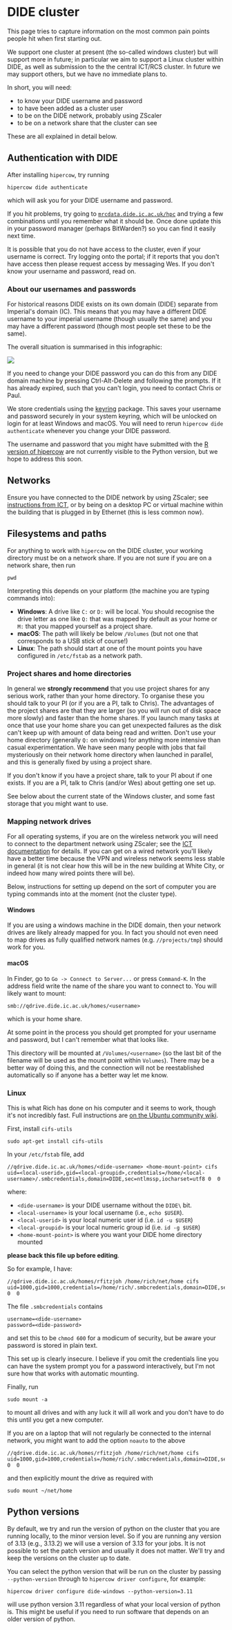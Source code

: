 # DIDE cluster

This page tries to capture information on the most common pain points people hit when first starting out.

We support one cluster at present (the so-called windows cluster) but will support more in future; in particular we aim to support a Linux cluster within DIDE, as well as submission to the the central ICT/RCS cluster. In future we may support others, but we have no immediate plans to.

In short, you will need:

* to know your DIDE username and password
* to have been added as a cluster user
* to be on the DIDE network, probably using ZScaler
* to be on a network share that the cluster can see

These are all explained in detail below.

## Authentication with DIDE

After installing `hipercow`, try running

```console
hipercow dide authenticate
```

which will ask you for your DIDE username and password.

If you hit problems, try going to [`mrcdata.dide.ic.ac.uk/hpc`](https://mrcdata.dide.ic.ac.uk/hpc) and trying a few combinations until you remember what it should be. Once done update this in your password manager (perhaps BitWarden?) so you can find it easily next time.

It is possible that you do not have access to the cluster, even if your username is correct. Try logging onto the portal; if it reports that you don't have access then please request access by messaging Wes. If you don't know your username and password, read on.

### About our usernames and passwords

For historical reasons DIDE exists on its own domain (DIDE) separate from Imperial's domain (IC). This means that you may have a different DIDE username to your imperial username (though usually the same) and you may have a different password (though most people set these to be the same).

The overall situation is summarised in this infographic:

![](passwords.png)

If you need to change your DIDE password you can do this from any DIDE domain machine by pressing Ctrl-Alt-Delete and following the prompts. If it has already expired, such that you can't login, you need to contact Chris or Paul.

We store credentials using the [keyring](https://pypi.org/project/keyring/) package.  This saves your username and password securely in your system keyring, which will be unlocked on login for at least Windows and macOS.  You will need to rerun `hipercow dide authenticate` whenever you change your DIDE password.

The username and password that you might have submitted with the [R version of hipercow](https://mrc-ide.github.io/hipercow/articles/windows.html) are not currently visible to the Python version, but we hope to address this soon.

## Networks

Ensure you have connected to the DIDE network by using ZScaler; see [instructions from ICT](https://www.imperial.ac.uk/admin-services/ict/self-service/connect-communicate/remote-access/unified-access/), or by being on a desktop PC or virtual machine within the building that is plugged in by Ethernet (this is less common now).

## Filesystems and paths

For anything to work with `hipercow` on the DIDE cluster, your working directory must be on a network share.  If you are not sure if you are on a network share, then run

```console
pwd
```

Interpreting this depends on your platform (the machine you are typing commands into):

* **Windows**: A drive like `C:` or `D:` will be local. You should recognise the drive letter as one like `Q:` that was mapped by default as your home or `M:` that you mapped yourself as a project share.
* **macOS**: The path will likely be below `/Volumes` (but not one that corresponds to a USB stick of course!)
* **Linux**: The path should start at one of the mount points you have configured in `/etc/fstab` as a network path.

### Project shares and home directories

In general we **strongly recommend** that you use project shares for any serious work, rather than your home directory.  To organise these you should talk to your PI (or if you are a PI, talk to Chris).  The advantages of the project shares are that they are larger (so you will run out of disk space more slowly) and faster than the home shares.  If you launch many tasks at once that use your home share you can get unexpected failures as the disk can't keep up with amount of data being read and written.  Don't use your home directory (generally `Q:` on windows) for anything more intensive than casual experimentation.  We have seen many people with jobs that fail mysteriously on their network home directory when launched in parallel, and this is generally fixed by using a project share.

If you don't know if you have a project share, talk to your PI about if one exists. If you are a PI, talk to Chris (and/or Wes) about getting one set up.

See below about the current state of the Windows cluster, and some fast storage that you might want to use.

### Mapping network drives

For all operating systems, if you are on the wireless network you
will need to connect to the department network using ZScaler; see the [ICT documentation](https://www.imperial.ac.uk/admin-services/ict/self-service/connect-communicate/remote-access/unified-access/) for details. If you can get on a wired network you'll likely have a better time because the VPN and wireless network seems less stable in general (it is not clear how this will be in the new building at White City, or indeed how many wired points there will be).

Below, instructions for setting up depend on the sort of computer you are typing commands into at the moment (not the cluster type).

#### Windows

If you are using a windows machine in the DIDE domain, then
your network drives are likely already mapped for you.  In fact you
should not even need to map drives as fully qualified network names
(e.g. `//projects/tmp`) should work for you.

#### macOS

In Finder, go to `Go -> Connect to Server...` or press `Command-K`.
In the address field write the name of the share you want to
connect to.  You will likely want to mount:

```
smb://qdrive.dide.ic.ac.uk/homes/<username>
```

which is your home share.

At some point in the process you should get prompted for your
username and password, but I can't remember what that looks like.

This directory will be mounted at `/Volumes/<username>` (so the last bit of the filename will be used as the mount point within `Volumes`).  There may be a better way of doing this, and the connection will not be reestablished automatically so if anyone has a better way let me know.

### Linux

This is what Rich has done on his computer and it seems to work,
though it's not incredibly fast.  Full instructions are [on the Ubuntu community wiki](https://help.ubuntu.com/community/MountWindowsSharesPermanently).

First, install `cifs-utils`

```
sudo apt-get install cifs-utils
```

In your `/etc/fstab` file, add

```
//qdrive.dide.ic.ac.uk/homes/<dide-username> <home-mount-point> cifs uid=<local-userid>,gid=<local-groupid>,credentials=/home/<local-username>/.smbcredentials,domain=DIDE,sec=ntlmssp,iocharset=utf8 0  0
```

where:

- `<dide-username>` is your DIDE username without the `DIDE\` bit.
- `<local-username>` is your local username (i.e., `echo $USER`).
- `<local-userid>` is your local numeric user id (i.e. `id -u $USER`)
- `<local-groupid>` is your local numeric group id (i.e. `id -g $USER`)
- `<home-mount-point>` is where you want your DIDE home directory mounted

**please back this file up before editing**.

So for example, I have:

```
//qdrive.dide.ic.ac.uk/homes/rfitzjoh /home/rich/net/home cifs uid=1000,gid=1000,credentials=/home/rich/.smbcredentials,domain=DIDE,sec=ntlmssp,iocharset=utf8 0  0
```

The file `.smbcredentials` contains

```
username=<dide-username>
password=<dide-password>
```

and set this to be `chmod 600` for a modicum of security, but be
aware your password is stored in plain text.

This set up is clearly insecure.  I believe if you omit the
credentials line you can have the system prompt you for a password
interactively, but I'm not sure how that works with automatic
mounting.

Finally, run

```
sudo mount -a
```

to mount all drives and with any luck it will all work and you
don't have to do this until you get a new computer.

If you are on a laptop that will not regularly be connected to the internal network, you might want to add the option `noauto` to the above

```
//qdrive.dide.ic.ac.uk/homes/rfitzjoh /home/rich/net/home cifs uid=1000,gid=1000,credentials=/home/rich/.smbcredentials,domain=DIDE,sec=ntlmssp,iocharset=utf8,noauto 0  0
```

and then explicitly mount the drive as required with

```
sudo mount ~/net/home
```

## Python versions

By default, we try and run the version of python on the cluster that you are running locally, to the minor version level.  So if you are running any version of 3.13 (e.g., 3.13.2) we will use a version of 3.13 for your jobs.  It is not possible to set the patch version and usually it does not matter.  We'll try and keep the versions on the cluster up to date.

You can select the python version that will be run on the cluster by passing `--python-version` through to `hipercow driver configure`, for example:

```console
hipercow driver configure dide-windows --python-version=3.11
```

will use python version 3.11 regardless of what your local version of python is.  This might be useful if you need to run software that depends on an older version of python.
